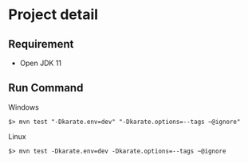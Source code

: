 # Project detail
## Requirement
- Open JDK 11

## Run Command

Windows
```
$> mvn test "-Dkarate.env=dev" "-Dkarate.options=--tags ~@ignore"
```

Linux
```
$> mvn test -Dkarate.env=dev -Dkarate.options=--tags ~@ignore
```